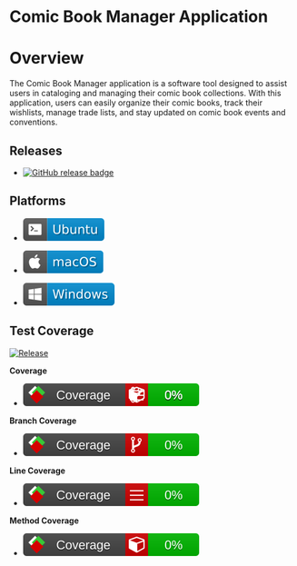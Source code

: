 # Comic Book Manager Application

# Overview

The Comic Book Manager application is a software tool designed to assist users in cataloging and managing their comic book collections. With this application, users can easily organize their comic books, track their wishlists, manage trade lists, and stay updated on comic book events and conventions.

## Releases

- [![GitHub release badge](https://badgen.net/github/release/mehmetaligumusler/ce204-midterm-mehmetali-gumusler-java)](https://github.com/mehmetaligumusler/ce204-midterm-mehmetali-gumusler-java/releases/latest)

## Platforms

- ![Ubuntu badge](assets/badge-ubuntu.svg)

- ![macOS badge](assets/badge-macos.svg)

- ![Windows badge](assets/badge-windows.svg)

## Test Coverage

[![Release](https://github.com/mehmetaligumusler/ce204-midterm-mehmetali-gumusler-java/actions/workflows/release.yml/badge.svg)](https://github.com/mehmetaligumusler/ce204-midterm-mehmetali-gumusler-java/actions/workflows/release.yml)

**Coverage**

- ![All](assets/badge_combined.svg)

**Branch Coverage**

- ![Branch Coverage](assets/badge_branchcoverage.svg)

**Line Coverage**

- ![Line Coverage](assets/badge_linecoverage.svg)

**Method Coverage**

- ![Method Coverage](assets/badge_methodcoverage.svg)